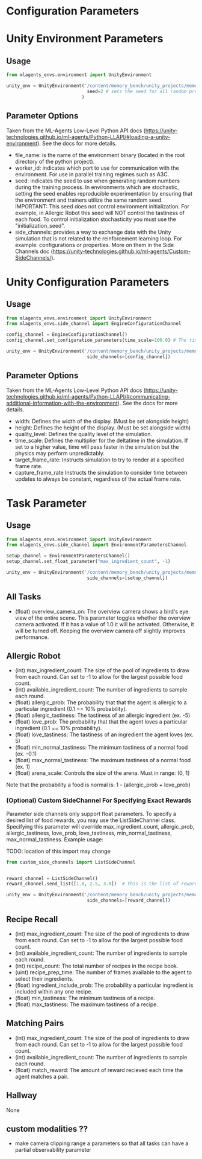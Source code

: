 Configuration Parameters
===

# Unity Environment Parameters

## Usage

```python
from mlagents_envs.environment import UnityEnvironment

unity_env = UnityEnvironment('/content/memory_bench/unity_projects/memory_palace_2/Builds/AllergicAgent/linux/pixel_input/multi_agent/gamefile.x86_64', # the path to the task executable
                              seed=2 # sets the seed for all random processes within the task environment
                            )
```

## Parameter Options

Taken from the ML-Agents Low-Level Python API docs (https://unity-technologies.github.io/ml-agents/Python-LLAPI/#loading-a-unity-environment). See the docs for more details.

- file_name: is the name of the environment binary (located in the root directory of the python project).
- worker_id: indicates which port to use for communication with the environment. For use in parallel training regimes such as A3C.
- seed: indicates the seed to use when generating random numbers during the training process. In environments which are stochastic, setting the seed enables reproducible experimentation by ensuring that the environment and trainers utilize the same random seed. IMPORTANT: This seed does not control environment initialization. For example, in Allergic Robot this seed will NOT control the tastiness of each food. To control initialization stochasticity you must use the "initialization_seed".
- side_channels: provides a way to exchange data with the Unity simulation that is not related to the reinforcement learning loop. For example: configurations or properties. More on them in the Side Channels doc (https://unity-technologies.github.io/ml-agents/Custom-SideChannels/).


# Unity Configuration Parameters

## Usage

```python
from mlagents_envs.environment import UnityEnvironment
from mlagents_envs.side_channel import EngineConfigurationChannel

config_channel = EngineConfigurationChannel()
config_channel.set_configuration_parameters(time_scale=100.0) # The time_scale parameter defines how quickly time will pass within the simulation

unity_env = UnityEnvironment('/content/memory_bench/unity_projects/memory_palace_2/Builds/AllergicAgent/linux/pixel_input/multi_agent/gamefile.x86_64',
                              side_channels=[config_channel])
```

## Parameter Options

Taken from the ML-Agents Low-Level Python API docs (https://unity-technologies.github.io/ml-agents/Python-LLAPI/#communicating-additional-information-with-the-environment). See the docs for more details.

- width: Defines the width of the display. (Must be set alongside height)
- height: Defines the height of the display. (Must be set alongside width)
- quality_level: Defines the quality level of the simulation.
- time_scale: Defines the multiplier for the deltatime in the simulation. If set to a higher value, time will pass faster in the simulation but the physics may perform unpredictably.
- target_frame_rate: Instructs simulation to try to render at a specified frame rate.
- capture_frame_rate Instructs the simulation to consider time between updates to always be constant, regardless of the actual frame rate.


# Task Parameter

## Usage

```python
from mlagents_envs.environment import UnityEnvironment
from mlagents_envs.side_channel import EnvironmentParametersChannel

setup_channel = EnvironmentParametersChannel()
setup_channel.set_float_parameter("max_ingredient_count", -1)

unity_env = UnityEnvironment('/content/memory_bench/unity_projects/memory_palace_2/Builds/AllergicAgent/linux/pixel_input/multi_agent/gamefile.x86_64',
                              side_channels=[setup_channel])
```

## All Tasks

- (float) overview_camera_on: The overview camera shows a bird's eye view of the entire scene. This parameter toggles whether the overview camera activated. If it has a value of 1.0 it will be activated. Otherwise, it will be turned off. Keeping the overview camera off slightly improves performance.

## Allergic Robot

- (int) max_ingredient_count:  The size of the pool of ingredients to draw from each round. Can set to -1 to allow for the largest possible food count.
- (int) available_ingredient_count: The number of ingredients to sample each round.
- (float) allergic_prob: The probability that that the agent is allergic to a particular ingredient (0.1 == 10% probability).
- (float) allergic_tastiness: The tastiness of an allergic ingredient (ex. -5)
- (float) love_prob: The probability that that the agent loves a particular ingredient (0.1 == 10% probability).
- (float) love_tastiness: The tastiness of an ingredient the agent loves (ex. 5)
- (float) min_normal_tastiness: The minimum tastiness of a normal food (ex. -0.1)
- (float) max_normal_tastiness: The maximum tastiness of a normal food (ex. 1)
- (float) arena_scale: Controls the size of the arena. Must in range: (0, 1]

Note that the probability a food is normal is: 1 - (allergic_prob + love_prob)

### (Optional) Custom SideChannel For Specifying Exact Rewards

Parameter side channels only support float parameters. To specify a desired list of food rewards, you may use the ListSideChannel class. Specifying this parameter will override max_ingredient_count, allergic_prob, allergic_tastiness, love_prob, love_tastiness, min_normal_tastiness, max_normal_tastiness. Example usage:

TODO: location of this import may change
```python
from custom_side_channels import ListSideChannel


reward_channel = ListSideChannel()
reward_channel.send_list([1.0, 2.5, 3.0])  # this is the list of rewards you want your foods to have

unity_env = UnityEnvironment('/content/memory_bench/unity_projects/memory_palace_2/Builds/AllergicAgent/linux/pixel_input/multi_agent/gamefile.x86_64',
                              side_channels=[reward_channel])
```

## Recipe Recall

- (int) max_ingredient_count:  The size of the pool of ingredients to draw from each round. Can set to -1 to allow for the largest possible food count.
- (int) available_ingredient_count: The number of ingredients to sample each round.
- (int) recipe_count: The total number of recipes in the recipe book.
- (uint) recipe_prep_time: The number of frames available to the agent to select their ingredients.
- (float) ingredient_include_prob: The probability a particular ingredient is included within any one recipe.
- (float) min_tastiness: The minimum tastiness of a recipe.
- (float) max_tastiness: The maximum tastiness of a recipe.

## Matching Pairs

- (int) max_ingredient_count:  The size of the pool of ingredients to draw from each round. Can set to -1 to allow for the largest possible food count.
- (int) available_ingredient_count: The number of ingredients to sample each round.
- (float) match_reward: The amount of reward recieved each time the agent matches a pair.

## Hallway

None

## custom modalities ??

- make camera clipping range a parameters so that all tasks can have a partial observability parameter
